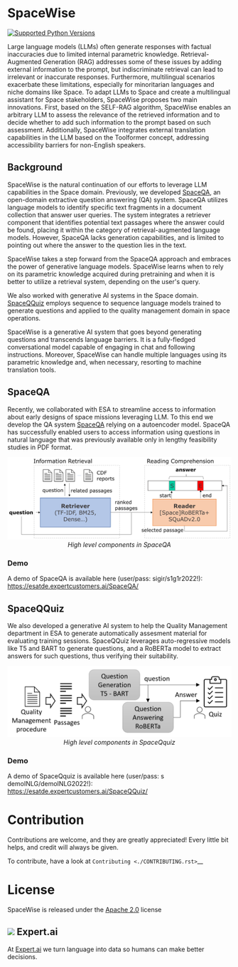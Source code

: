 # SpaceWise
[![Supported Python Versions](https://badgen.net/pypi/python/black)](https://www.python.org/)

Large language models (LLMs) often generate responses with factual inaccuracies due to limited internal parametric knowledge. Retrieval-Augmented Generation (RAG) addresses some of these issues by adding external information to the prompt, but indiscriminate retrieval can lead to irrelevant or inaccurate responses. Furthermore, multilingual scenarios exacerbate these limitations, especially for minoritarian languages and niche domains like Space. To adapt LLMs to Space and create a multilingual assistant for Space stakeholders, SpaceWise proposes two main innovations. First, based on the SELF-RAG algorithm, SpaceWise enables an arbitrary LLM to assess the relevance of the retrieved information and to decide whether to add such information to the prompt based on such assessment. Additionally, SpaceWise integrates external translation capabilities in the LLM based on the Toolformer concept, addressing accessibility barriers for non-English speakers. 

## Background
SpaceWise is the natural continuation of our efforts to leverage LLM capabilities in the Space domain. Previously, we developed [SpaceQA](https://arxiv.org/abs/2210.03422), an open-domain extractive question answering (QA) system. SpaceQA utilizes language models to identify specific text fragments in a document collection that answer user queries. The system integrates a retriever component that identifies potential text passages where the answer could be found, placing it within the category of retrieval-augmented language models. However, SpaceQA lacks generation capabilities, and is limited to pointing out where the answer to the question lies in the text.

SpaceWise takes a step forward from the SpaceQA approach and embraces the power of generative language models. SpaceWise learns when to rely on its parametric knowledge acquired during pretraining and when it is better to utilize a retrieval system, depending on the user's query. 

We also worked with generative AI systems in the Space domain. [SpaceQQuiz](https://aclanthology.org/2022.inlg-demos.2/) employs sequence to sequence language models trained to generate questions and applied to the quality management domain in space operations. 

SpaceWise is a generative AI system that goes beyond generating questions and transcends language barriers. It is a fully-fledged conversational model capable of engaging in chat and following instructions. Moreover, SpaceWise can handle multiple languages using its parametric knowledge and, when necessary, resorting to machine translation tools.


## SpaceQA 
Recently, we collaborated with ESA to streamline access to information about early designs of space missions leveraging LLM. To this end we develop the QA system [SpaceQA](https://arxiv.org/abs/2210.03422) relying on a autoencoder model. SpaceQA has successfully enabled users to access information using questions in natural language that was previously available only in lengthy feasibility studies in PDF format. 

<p align="center">
<img src="https://github.com/expertailab/spacewise/blob/main/resources/images/spaceQA_diagram.png" alt="spaceQA high-level architecture" width="600"/>
  <br><em>High level components in SpaceQA</em>
</p>

### Demo

A demo of SpaceQA is available here (user/pass: sigir/s1g1r2022!): https://esatde.expertcustomers.ai/SpaceQA/

## SpaceQQuiz
We also developed a generative AI system to help the Quality Management department in ESA to generate automatically assesment material for evaluating training sessions. SpaceQQuiz leverages auto-regressive models like T5 and BART to generate questions, and a RoBERTa model to extract answers for such questions, thus verifying their suitability.

<p align="center">
<img src="https://github.com/expertailab/spacewise/blob/main/resources/images/spaceQQuiz.png" alt="spaceQA high-level architecture" width="600"/>
  <br><em>High level components in SpaceQquiz</em>
</p>

### Demo

A demo of SpaceQquiz is available here (user/pass: s demoINLG/demoINLG2022!): https://esatde.expertcustomers.ai/SpaceQQuiz/

# Contribution

Contributions are welcome, and they are greatly appreciated! Every
little bit helps, and credit will always be given.

To contribute, have a look at `Contributing <./CONTRIBUTING.rst>`__

# License
SpaceWise is released under the [Apache 2.0](https://github.com/expertailab/spacewise/blob/main/LICENSE) license

![](https://www.expert.ai/wp-content/uploads/2020/09/favicon-1.png) Expert.ai
-----------------------------

At [Expert.ai](https://expert.ai) we turn language into data so humans can make better
decisions. 


